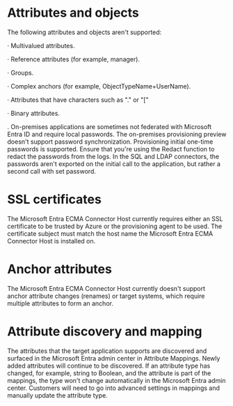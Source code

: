 Attributes and objects
===

The following attributes and objects aren't supported:

· Multivalued attributes.

· Reference attributes (for example, manager).

· Groups.

· Complex anchors (for example, ObjectTypeName+UserName).

· Attributes that have characters such as "." or "["

· Binary attributes.

. On-premises applications are sometimes not federated with Microsoft Entra ID and require local passwords. The on-premises provisioning preview doesn't support password synchronization. Provisioning initial one-time passwords is supported. Ensure that you're using the Redact function to redact the passwords from the logs. In the SQL and LDAP connectors, the passwords aren't exported on the initial call to the application, but rather a second call with set password.


# SSL certificates

The Microsoft Entra ECMA Connector Host currently requires either an SSL certificate to be trusted by Azure or the provisioning agent to be used. The certificate subject must match the host name the Microsoft Entra ECMA Connector Host is installed on.


# Anchor attributes

The Microsoft Entra ECMA Connector Host currently doesn't support anchor attribute changes (renames) or target systems, which require multiple attributes to form an anchor.


# Attribute discovery and mapping

The attributes that the target application supports are discovered and surfaced in the Microsoft Entra admin center in Attribute Mappings. Newly added attributes will continue to be discovered. If an attribute type has changed, for example, string to Boolean, and the attribute is part of the mappings, the type won't change automatically in the Microsoft Entra admin center. Customers will need to go into advanced settings in mappings and manually update the attribute type.

<!-- PageFooter="Provisioning agent" -->
